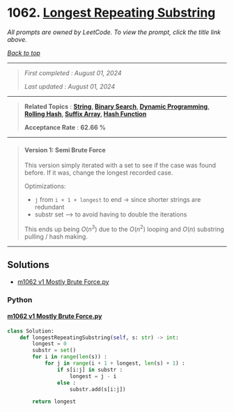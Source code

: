 # 1062. [Longest Repeating Substring](<https://leetcode.com/problems/longest-repeating-substring>)

*All prompts are owned by LeetCode. To view the prompt, click the title link above.*

*[Back to top](<../README.md>)*

------

> *First completed : August 01, 2024*
>
> *Last updated : August 01, 2024*

------

> **Related Topics** : **[String](<by_topic/String.md>), [Binary Search](<by_topic/Binary Search.md>), [Dynamic Programming](<by_topic/Dynamic Programming.md>), [Rolling Hash](<by_topic/Rolling Hash.md>), [Suffix Array](<by_topic/Suffix Array.md>), [Hash Function](<by_topic/Hash Function.md>)**
>
> **Acceptance Rate** : **62.66 %**

------

> #### Version 1: Semi Brute Force
> 
> This version simply iterated with a set to see if the case was found before. If it was, change the longest recorded case.
> 
> Optimizations:
> - `j` from `i + 1 + longest` to end $\rightarrow$ since shorter strings are redundant
> - substr set --> to avoid having to double the iterations
> 
> This ends up being $O(n^3)$ due to the $O(n^2)$ looping and $O(n)$ substring pulling / hash making.

------

## Solutions

- [m1062 v1 Mostly Brute Force.py](<../my-submissions/m1062 v1 Mostly Brute Force.py>)
### Python
#### [m1062 v1 Mostly Brute Force.py](<../my-submissions/m1062 v1 Mostly Brute Force.py>)
```Python
class Solution:
    def longestRepeatingSubstring(self, s: str) -> int:
        longest = 0
        substr = set()
        for i in range(len(s)) :
            for j in range(i + 1 + longest, len(s) + 1) :
                if s[i:j] in substr :
                    longest = j - i
                else :
                    substr.add(s[i:j])

        return longest
```

